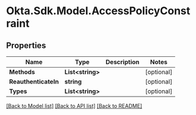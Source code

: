 # Okta.Sdk.Model.AccessPolicyConstraint

## Properties

Name | Type | Description | Notes
------------ | ------------- | ------------- | -------------
**Methods** | **List&lt;string&gt;** |  | [optional] 
**ReauthenticateIn** | **string** |  | [optional] 
**Types** | **List&lt;string&gt;** |  | [optional] 

[[Back to Model list]](../README.md#documentation-for-models) [[Back to API list]](../README.md#documentation-for-api-endpoints) [[Back to README]](../README.md)

